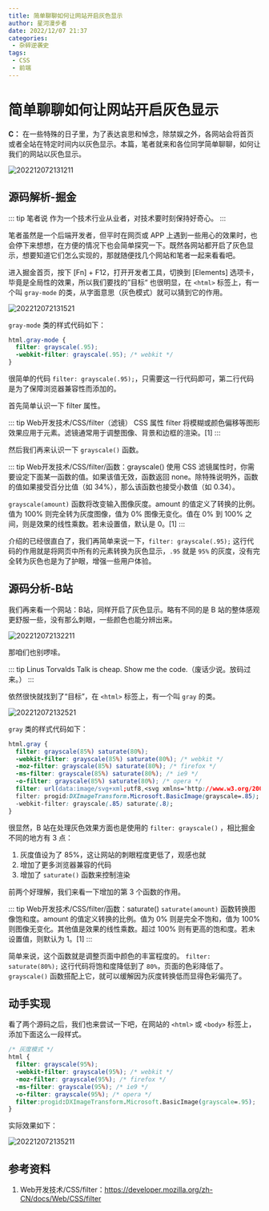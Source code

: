 ```yaml
---
title: 简单聊聊如何让网站开启灰色显示
author: 星河漫步者
date: 2022/12/07 21:37
categories:
 - 杂碎逆袭史
tags:
 - CSS
 - 前端
---
```


# 简单聊聊如何让网站开启灰色显示

**C：** 在一些特殊的日子里，为了表达哀思和悼念，除禁娱之外，各网站会将首页或者全站在特定时间内以灰色显示。本篇，笔者就来和各位同学简单聊聊，如何让我们的网站以灰色显示。

![202212072131211](../../../../../public/img/2022/12/07/202212072131211.png)

<!-- more-->

## 源码解析-掘金

::: tip 笔者说
作为一个技术行业从业者，对技术要时刻保持好奇心。
:::

笔者虽然是一个后端开发者，但平时在网页或 APP 上遇到一些用心的效果时，也会停下来想想，在方便的情况下也会简单探究一下。既然各网站都开启了灰色显示，想要知道它们怎么实现的，那就随便找几个网站和笔者一起来看看吧。

进入掘金首页，按下 [Fn] + F12，打开开发者工具，切换到 [Elements] 选项卡，毕竟是全局性的效果，所以我们要找的”目标“ 也很明显，在 `<html>` 标签上，有一个叫 `gray-mode` 的类，从字面意思（灰色模式）就可以猜到它的作用。

![202212072131521](../../../../../public/img/2022/12/07/202212072131521.png)

 `gray-mode` 类的样式代码如下：

```css
html.gray-mode {
  filter: grayscale(.95);
  -webkit-filter: grayscale(.95); /* webkit */
}
```

很简单的代码 `filter: grayscale(.95);`，只需要这一行代码即可，第二行代码是为了保障浏览器兼容性而添加的。

首先简单认识一下 filter 属性。

::: tip Web开发技术/CSS/filter（滤镜）
CSS 属性 filter 将模糊或颜色偏移等图形效果应用于元素。滤镜通常用于调整图像、背景和边框的渲染。[1]
:::

然后我们再来认识一下 `grayscale()` 函数。

::: tip Web开发技术/CSS/filter/函数：grayscale()
使用 CSS 滤镜属性时，你需要设定下面某一函数的值。如果该值无效，函数返回 none。除特殊说明外，函数的值如果接受百分比值（如 34%），那么该函数也接受小数值（如 0.34）。

`grayscale(amount)` 函数将改变输入图像灰度。amount 的值定义了转换的比例。值为 100% 则完全转为灰度图像，值为 0% 图像无变化。值在 0% 到 100% 之间，则是效果的线性乘数。若未设置值，默认是 0。[1]
:::

介绍的已经很直白了，我们再简单来说一下，`filter: grayscale(.95);` 这行代码的作用就是将网页中所有的元素转换为灰色显示，`.95` 就是 `95%` 的灰度，没有完全转为灰色也是为了护眼，增强一些用户体验。

## 源码分析-B站

我们再来看一个网站：B站，同样开启了灰色显示。略有不同的是 B 站的整体感观更舒服一些，没有那么刺眼，一些颜色也能分辨出来。

![202212072132211](../../../../../public/img/2022/12/07/202212072132211.png)

那咱们也别啰嗦。

::: tip Linus Torvalds
Talk is cheap. Show me the code.（废话少说。放码过来。）
:::

依然很快就找到了“目标”，在 `<html>` 标签上，有一个叫 `gray` 的类。

![202212072132521](../../../../../public/img/2022/12/07/202212072132521.png)

`gray` 类的样式代码如下：

```css
html.gray {
  filter: grayscale(85%) saturate(80%);
  -webkit-filter: grayscale(85%) saturate(80%); /* webkit */
  -moz-filter: grayscale(85%) saturate(80%); /* firefox */
  -ms-filter: grayscale(85%) saturate(80%); /* ie9 */
  -o-filter: grayscale(85%) saturate(80%); /* opera */
  filter: url(data:image/svg+xml;utf8,<svg xmlns='http://www.w3.org/2000/svg'><filter id='grayscale'><feColorMatrix type='matrix' values='0.3333 0.3333 0.3333 0 0 0.3333 0.3333 0.3333 0 0 0.3333 0.3333 0.3333 0 0 0 0 0 1 0'/></filter></svg>#grayscale);
  filter: progid:DXImageTransform.Microsoft.BasicImage(grayscale=.85);
  -webkit-filter: grayscale(.85) saturate(.8);
}
```

很显然，B 站在处理灰色效果方面也是使用的 `filter: grayscale()` ，相比掘金不同的地方有 3 点：

1. 灰度值设为了 85%，这让网站的刺眼程度更低了，观感也就
2. 增加了更多浏览器兼容的代码
3. 增加了 `saturate()` 函数来控制渲染

前两个好理解，我们来看一下增加的第 3 个函数的作用。

::: tip Web开发技术/CSS/filter/函数：saturate()
`saturate(amount)` 函数转换图像饱和度。amount 的值定义转换的比例。值为 0% 则是完全不饱和，值为 100% 则图像无变化。其他值是效果的线性乘数。超过 100% 则有更高的饱和度。若未设置值，则默认为 1。[1]
:::

简单来说，这个函数就是调整页面中颜色的丰富程度的。 `filter: saturate(80%);` 这行代码将饱和度降低到了 `80%`，页面的色彩降低了。 `grayscale()` 函数搭配上它，就可以缓解因为灰度转换低而显得色彩偏亮了。

## 动手实现

看了两个源码之后，我们也来尝试一下吧，在网站的 `<html>` 或 `<body>` 标签上，添加下面这么一段样式。

```css
/* 灰度模式 */
html {
  filter: grayscale(95%);
  -webkit-filter: grayscale(95%); /* webkit */
  -moz-filter: grayscale(95%); /* firefox */
  -ms-filter: grayscale(95%); /* ie9 */
  -o-filter: grayscale(95%); /* opera */
  filter:progid:DXImageTransform.Microsoft.BasicImage(grayscale=.95);
}
```

实际效果如下：

![202212072135211](../../../../../public/img/2022/12/07/202212072135211.png)

## 参考资料

1. Web开发技术/CSS/filter：https://developer.mozilla.org/zh-CN/docs/Web/CSS/filter